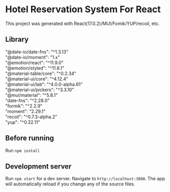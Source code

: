 # Hotel Reservation System For React

This project was generated with React(17.0.2)/MUI/Fomik/YUP/recoil, etc.

## Library
"@date-io/date-fns": "^1.3.13"<br/>
"@date-io/moment": "1.x"<br/>
"@emotion/react": "^11.9.0"<br/>
"@emotion/styled": "^11.8.1"<br/>
"@material-table/core": "^0.2.34"<br/>
"@material-ui/core": "^4.12.4"<br/>
"@material-ui/lab": "^4.0.0-alpha.61"<br/>
"@material-ui/pickers": "^3.3.10"<br/>
"@mui/material": "^5.8.1"<br/>
"date-fns": "^2.28.0"<br/>
"formik": "^2.2.9"<br/>
"moment": "2.29.1"<br/>
"recoil": "^0.7.3-alpha.2"<br/>
"yup": "^0.32.11"<br/>


## Before running

Run `npm install`

## Development server

Run `npm start` for a dev server. Navigate to `http://localhost:3000`. The app will automatically reload if you change any of the source files.

